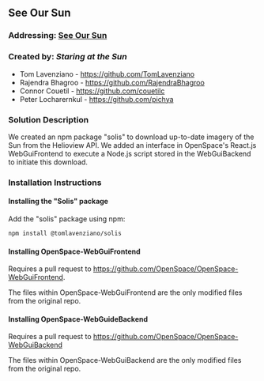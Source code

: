 ## See Our Sun

### Addressing: [See Our Sun](https://github.com/amnh/HackTheSolarSystem/wiki/See-Our-Sun)

### Created by: *Staring at the Sun*
* Tom Lavenziano - https://github.com/TomLavenziano
* Rajendra Bhagroo - https://github.com/RajendraBhagroo
* Connor Couetil - https://github.com/couetilc
* Peter Locharernkul - https://github.com/pichya

### Solution Description

We created an npm package "solis" to download up-to-date imagery of the Sun from the Helioview API. We added an interface in OpenSpace's React.js WebGuiFrontend to execute a Node.js script stored in the WebGuiBackend to initiate this download.

### Installation Instructions

#### Installing the "Solis" package

Add the "solis" package using npm:

```bash
npm install @tomlavenziano/solis
```

#### Installing OpenSpace-WebGuiFrontend

Requires a pull request to https://github.com/OpenSpace/OpenSpace-WebGuiFrontend.

The files within OpenSpace-WebGuiFrontend are the only modified files from the original repo.

#### Installing OpenSpace-WebGuideBackend

Requires a pull request to https://github.com/OpenSpace/OpenSpace-WebGuiBackend

The files within OpenSpace-WebGuiBackend are the only modified files from the original repo.
